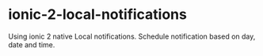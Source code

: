 # ionic-2-local-notifications
Using ionic 2 native Local notifications. Schedule notification based on day, date and time.
